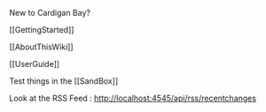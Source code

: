 New to Cardigan Bay?

[[GettingStarted]]

[[AboutThisWiki]]

[[UserGuide]]

Test things in the [[SandBox]]

Look at the RSS Feed : <http://localhost:4545/api/rss/recentchanges>
